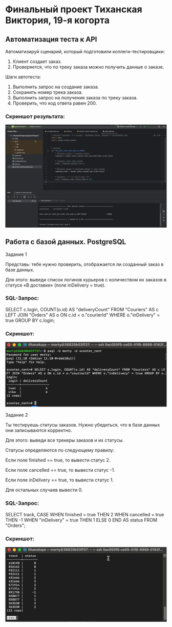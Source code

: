 # Финальный проект Тиханская Виктория, 19-я когорта

## Автоматизация теста к API

Автоматизируй сценарий, который подготовили коллеги-тестировщики:
1. Клиент создает заказ.
2. Проверяется, что по треку заказа можно получить данные о заказе.

Шаги автотеста:
1. Выполнить запрос на создание заказа.
2. Сохранить номер трека заказа.
3. Выполнить запрос на получения заказа по треку заказа.
4. Проверить, что код ответа равен 200.

### Скриншот результата: 

![auto_test_sc](https://github.com/TikhanskayaV/Yandex_auto_test_and_SQL/blob/main/screenshots/auto_test.png)

## **Работа с базой данных. PostgreSQL**

Задание 1

Представь: тебе нужно проверить, отображается ли созданный заказ в базе данных.

Для этого: выведи список логинов курьеров с количеством их заказов в статусе «В доставке» (поле inDelivery = true). 

### SQL-Запрос:

SELECT c.login, COUNT(o.id) AS "deliveryCount" FROM "Couriers" AS c LEFT JOIN "Orders" AS o ON c.id = o."courierId" WHERE o."inDelivery" = true GROUP BY c.login;

### Скриншот:

![sql_1_sc](https://github.com/TikhanskayaV/Yandex_auto_test_and_SQL/blob/main/screenshots/sql_1.png)

Задание 2

Ты тестируешь статусы заказов. Нужно убедиться, что в базе данных они записываются корректно.

Для этого: выведи все трекеры заказов и их статусы. 

Статусы определяются по следующему правилу:

Если поле finished == true, то вывести статус 2.

Если поле canсelled == true, то вывести статус -1.

Если поле inDelivery == true, то вывести статус 1.

Для остальных случаев вывести 0.

### SQL-Запрос:

SELECT track, CASE WHEN finished = true THEN 2 WHEN cancelled = true THEN -1 WHEN "inDelivery" = true THEN 1 ELSE 0 END AS status FROM "Orders";

### Скриншот:

![sql_2_sc](https://github.com/TikhanskayaV/Yandex_auto_test_and_SQL/blob/main/screenshots/sql_2.png)
